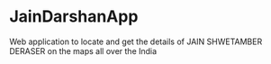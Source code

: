 # JainDarshanApp
Web application to locate and get the details of JAIN SHWETAMBER DERASER on the maps all over the India
